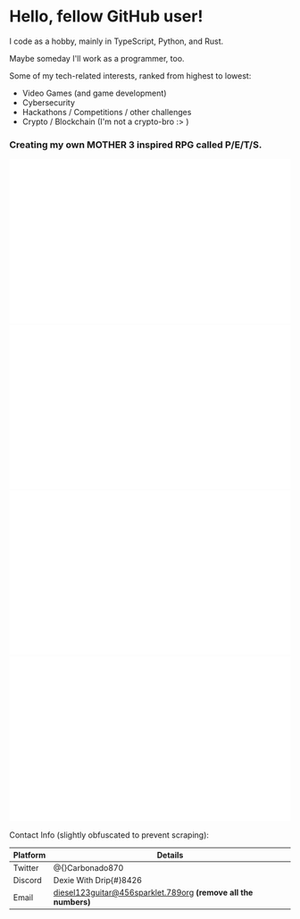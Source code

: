 # Hello, fellow GitHub user!

I code as a hobby, mainly in TypeScript, Python, and Rust.

Maybe someday I'll work as a programmer, too.

Some of my tech-related interests, ranked from highest to lowest:
- Video Games (and game development)
- Cybersecurity
- Hackathons / Competitions / other challenges
- Crypto / Blockchain (I'm not a crypto-bro :> )

### Creating my own MOTHER 3 inspired RPG called P/E/T/S.

![](https://raw.githubusercontent.com/Lamby777/github-stats/master/generated/overview.svg#gh-dark-mode-only)
![](https://raw.githubusercontent.com/Lamby777/github-stats/master/generated/overview.svg#gh-light-mode-only)
![](https://raw.githubusercontent.com/Lamby777/github-stats/master/generated/languages.svg#gh-dark-mode-only)
![](https://raw.githubusercontent.com/Lamby777/github-stats/master/generated/languages.svg#gh-light-mode-only)


Contact Info (slightly obfuscated to prevent scraping):

| Platform | Details
|----------|--------------------------
| Twitter  | @{}Carbonado870
| Discord  | Dexie With Drip{#}8426
| Email    | diesel123guitar@456sparklet.789org **(remove all the numbers)**

<!--
- 🔭 I’m currently working on ...
- 🌱 I’m currently learning ...
- 👯 I’m looking to collaborate on ...
- 🤔 I’m looking for help with ...
- 💬 Ask me about ...
- 📫 How to reach me: ...
- 😄 Pronouns: ...
- ⚡ Fun fact: ...
-->
